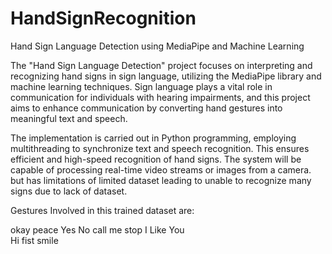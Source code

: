 # HandSignRecognition

Hand Sign Language Detection using MediaPipe and Machine Learning

The "Hand Sign Language Detection" project focuses on interpreting and recognizing hand signs in sign language, utilizing the MediaPipe library and machine learning techniques. Sign language plays a vital role in communication for individuals with hearing impairments, and this project aims to enhance communication by converting hand gestures into meaningful text and speech.

The implementation is carried out in Python programming, employing multithreading to synchronize text and speech recognition. This ensures efficient and high-speed recognition of hand signs. The system will be capable of processing real-time video streams or images from a camera.
but has limitations of limited dataset leading to unable to recognize many signs due to lack of dataset.

Gestures Involved in this trained dataset are:

okay
peace
Yes
No
call me
stop
I Like You  
Hi
fist
smile

